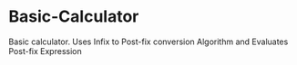 # Basic-Calculator
Basic calculator. Uses Infix to Post-fix conversion Algorithm and Evaluates Post-fix Expression
